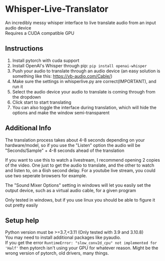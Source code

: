 # Whisper-Live-Translator

An incredibly messy whisper interface to live translate audio from an input audio device  
Requires a CUDA compatible GPU

## Instructions

1) Install pytorch with cuda support
2) Install OpenAI's Whisper through pip: ```pip install openai-whisper```
3) Push your audio to translate through an audio device (an easy solution is something like this: https://vb-audio.com/Cable/)
4) Make sure the settings in whisperlive.py are correct(IMPORTANT), and run it
5) Select the audio device your audio to translate is coming through from the dropdown
6) Click start to start translating
7) You can also toggle the interface during translation, which will hide the options and make the window semi-transparent

## Additional Info
The translation process takes about 4-8 seconds depending on your hardware/model, so if you use the "Listen" option the audio will be "Seconds/Sample" + 4-8 seconds ahead of the translation

If you want to use this to watch a livestream, I recommend opening 2 copies of the video.
One just to get the audio to translate, and the other to watch and listen to, on a 6ish second delay. For a youtube live stream, you could use two seperate browsers for example.

The "Sound Mixer Options" setting in windows will let you easily set the output device, such as a virtual audio cable, for a given program

Only tested in windows, but if you use linux you should be able to figure it out pretty easily

## Setup help
Python version must be >=3.7,<3.11  (Only tested with 3.9 and 3.10.8)  
You may need to install additional packages like pyaudio.  
If you get the error ```RuntimeError: "slow_conv2d_cpu" not implemented for 'Half'``` then pytorch isn't using your GPU for whatever reason. Might be the wrong version of pytorch, old drivers, many things.
